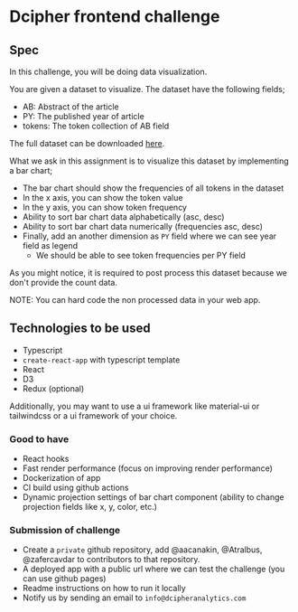 # Dcipher frontend challenge

## Spec

In this challenge, you will be doing data visualization.

You are given a dataset to visualize. The dataset have the following fields;

- AB: Abstract of the article
- PY: The published year of article
- tokens: The token collection of AB field

The full dataset can be downloaded [here](articles.json).

What we ask in this assignment is to visualize this dataset by implementing a bar chart;

- The bar chart should show the frequencies of all tokens in the dataset
- In the x axis, you can show the token value
- In the y axis, you can show token frequency
- Ability to sort bar chart data alphabetically (asc, desc)
- Ability to sort bar chart data numerically (frequencies asc, desc)
- Finally, add an another dimension as `PY` field where we can see year field as legend
  - We should be able to see token frequencies per PY field

As you might notice, it is required to post process this dataset because we don't provide the count data.

NOTE: You can hard code the non processed data in your web app.

## Technologies to be used

- Typescript
- `create-react-app` with typescript template
- React
- D3
- Redux (optional)

Additionally, you may want to use a ui framework like material-ui or tailwindcss or a ui framework of your choice.

### Good to have

- React hooks
- Fast render performance (focus on improving render performance)
- Dockerization of app
- CI build using github actions
- Dynamic projection settings of bar chart component (ability to change projection fields like x, y, color, etc.)

### Submission of challenge

- Create a `private` github repository, add @aacanakin, @Atralbus, @zafercavdar to contributors to that repository.
- A deployed app with a public url where we can test the challenge (you can use github pages)
- Readme instructions on how to run it locally
- Notify us by sending an email to `info@dcipheranalytics.com`
